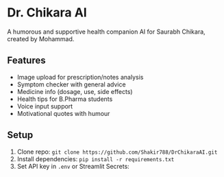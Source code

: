 # Dr. Chikara AI
A humorous and supportive health companion AI for Saurabh Chikara, created by Mohammad.

## Features
- Image upload for prescription/notes analysis
- Symptom checker with general advice
- Medicine info (dosage, use, side effects)
- Health tips for B.Pharma students
- Voice input support
- Motivational quotes with humour

## Setup
1. Clone repo: `git clone https://github.com/Shakir788/DrChikaraAI.git`
2. Install dependencies: `pip install -r requirements.txt`
3. Set API key in `.env` or Streamlit Secrets:
